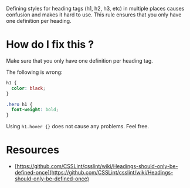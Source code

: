 Defining styles for heading tags (h1, h2, h3, etc) in multiple places causes confusion and makes it hard to use. 
This rule ensures that you only have one definition per heading.

# How do I fix this ?

Make sure that you only have one definition per heading tag.

The following is wrong:

```css
h1 {
  color: black;
}

.hero h1 {
  font-weight: bold;
}
```

Using `h1.hover {}` does not cause any problems. Feel free.

# Resources

* [https://github.com/CSSLint/csslint/wiki/Headings-should-only-be-defined-once](https://github.com/CSSLint/csslint/wiki/Headings-should-only-be-defined-once)

